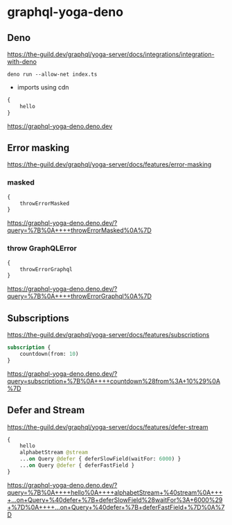 # graphql-yoga-deno

## Deno

https://the-guild.dev/graphql/yoga-server/docs/integrations/integration-with-deno

`deno run --allow-net index.ts`

- imports using cdn

```graphql
{
    hello
}
```
https://graphql-yoga-deno.deno.dev

## Error masking

https://the-guild.dev/graphql/yoga-server/docs/features/error-masking

### masked

```graphql
{
    throwErrorMasked
}
```

https://graphql-yoga-deno.deno.dev/?query=%7B%0A++++throwErrorMasked%0A%7D

### throw GraphQLError

```graphql
{
    throwErrorGraphql
}
```

https://graphql-yoga-deno.deno.dev/?query=%7B%0A++++throwErrorGraphql%0A%7D

## Subscriptions

https://the-guild.dev/graphql/yoga-server/docs/features/subscriptions

```graphql
subscription {
    countdown(from: 10)
}
```

https://graphql-yoga-deno.deno.dev/?query=subscription+%7B%0A++++countdown%28from%3A+10%29%0A%7D

## Defer and Stream

https://the-guild.dev/graphql/yoga-server/docs/features/defer-stream

```graphql
{
    hello
    alphabetStream @stream
    ...on Query @defer { deferSlowField(waitFor: 6000) }
    ...on Query @defer { deferFastField }
}
```

https://graphql-yoga-deno.deno.dev/?query=%7B%0A++++hello%0A++++alphabetStream+%40stream%0A++++...on+Query+%40defer+%7B+deferSlowField%28waitFor%3A+6000%29+%7D%0A++++...on+Query+%40defer+%7B+deferFastField+%7D%0A%7D
